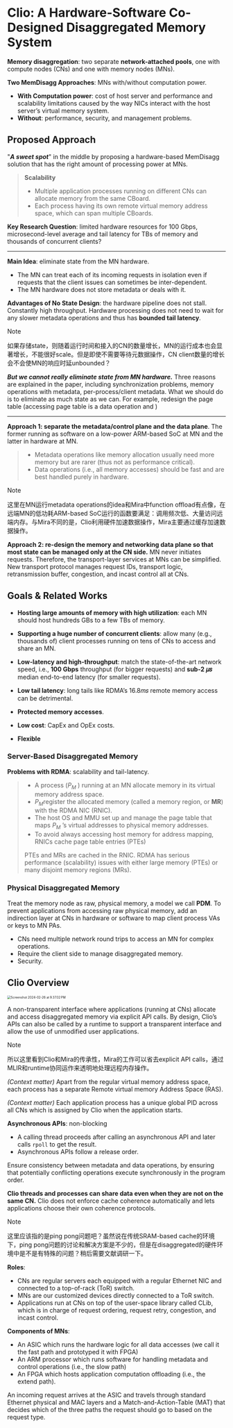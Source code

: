 # Clio: A Hardware-Software Co-Designed Disaggregated Memory System

**Memory disaggregation**: two separate **network-attached pools**, one with compute nodes (CNs) and one with memory nodes (MNs).

**Two MemDisagg Approaches**: MNs with/without computation power.

* **With Computation power**: cost of host server and performance and scalability limitations caused by the way NICs interact with the host server’s virtual memory system.
* **Without**: performance, security, and management problems.

## Proposed Approach

"***A sweet spot***" in the middle by proposing a hardware-based MemDisagg solution that has the right amount of processing power at MNs.

> **Scalability**
>
> * Multiple application processes running on different CNs can allocate memory from the same CBoard.
> * Each process having its own remote virtual memory address space, which can span multiple CBoards.

**Key Research Question**: limited hardware resources for 100 Gbps, microsecond-level average and tail latency for TBs of memory and thousands of concurrent clients?

---

**Main Idea**: eliminate state from the MN hardware.

* The MN can treat each of its incoming requests in isolation even if requests that the client issues can sometimes be inter-dependent.
* The MN hardware does not store metadata or deals with it.

**Advantages of No State Design**: the hardware pipeline does not stall. Constantly high throughput. Hardware processing does not need to wait for any slower metadata operations and thus has **bounded tail latency**. 

> [!note]
>
> 如果存储state，则随着运行时间和接入的CN的数量增长，MN的运行成本也会显著增长，不能很好scale。但是即使不需要等待元数据操作，CN client数量的增长会不会使MN的响应时延unbounded？

***But we cannot really eliminate state from MN hardware.*** Three reasons are explained in the paper, including synchronization problems, memory operations with metadata, per-process/client metadata. What we should do is to eliminate as much state as we can. For example, redesign the page table (accessing page table is a data operation and )

---

**Approach 1: separate the metadata/control plane and the data plane**. The former running as software on a low-power ARM-based SoC at MN and the latter in hardware at MN.

> * Metadata operations like memory allocation usually need more memory but are rarer (thus not as performance critical).
> * Data operations (i.e., all memory accesses) should be fast and are best handled purely in hardware.

> [!note]
>
> 这里在MN运行metadata operations的idea和Mira中function offload有点像，在远端MN的低功耗ARM-based SoC运行的函数要满足：调用频次低、大量访问远端内存。与Mira不同的是，Clio利用硬件加速数据操作，Mira主要通过缓存加速数据操作。

**Approach 2: re-design the memory and networking data plane so that most state can be managed only at the CN side.** MN never initiates requests. Therefore, the transport-layer services at MNs can be simplified. New transport protocol manages request IDs, transport logic, retransmission buffer, congestion, and incast control all at CNs.

## Goals & Related Works

* **Hosting large amounts of memory with high utilization**: each MN should host hundreds GBs to a few TBs of memory.
* **Supporting a huge number of concurrent clients**: allow many (e.g., thousands of) client processes running on tens of CNs to access and share an MN.
* **Low-latency and high-throughput**: match the state-of-the-art network speed, i.e., **100 Gbps** throughput (for bigger requests) and **sub-2 𝜇𝑠** median end-to-end latency (for smaller requests).

* **Low tail latency**: long tails like RDMA’s 16.8𝑚𝑠 remote memory access can be detrimental.
* **Protected memory accesses**.
* **Low cost**: CapEx and OpEx costs.
* **Flexible**

### Server-Based Disaggregated Memory

**Problems with RDMA**: scalability and tail-latency.

> * A process ($P_M$ ) running at an MN allocate memory in its virtual memory address space.
> * $P_M$​ register the allocated memory (called a memory region, or **MR**) with the RDMA NIC (RNIC).
> * The host OS and MMU set up and manage the page table that maps $P_M$ ’s virtual addresses to physical memory addresses.
> * To avoid always accessing host memory for address mapping, RNICs cache page table entries (PTEs)
>
> PTEs and MRs are cached in the RNIC. RDMA has serious performance (scalability) issues with either large memory (PTEs) or many disjoint memory regions (MRs).

### Physical Disaggregated Memory

Treat the memory node as raw, physical memory, a model we call **PDM**. To prevent applications from accessing raw physical memory, add an indirection layer at CNs in hardware or software to map client process VAs or keys to MN PAs.

* CNs need multiple network round trips to access an MN for complex operations.
* Require the client side to manage disaggregated memory.
* Security.

## Clio Overview

<img src="https://p.ipic.vip/6gx0fp.png" alt="Screenshot 2024-02-26 at 9.37.02 PM" style="zoom:50%;" />

A non-transparent interface where applications (running at CNs) allocate and access disaggregated memory via explicit API calls. By design, Clio’s APIs can also be called by a runtime to support a transparent interface and allow the use of unmodified user applications.

> [!Note]
>
> 所以这里看到Clio和Mira的传承性，Mira的工作可以省去explicit API calls，通过MLIR和runtime协同运作来透明地处理远程内存操作。

*(Context matter)* Apart from the regular virtual memory address space, each process has a separate Remote virtual memory Address Space (RAS).

*(Context matter)* Each application process has a unique global PID across all CNs which is assigned by Clio when the application starts.

**Asynchronous APIs**: non-blocking

* A calling thread proceeds after calling an asynchronous API and later calls `rpoll` to get the result.
* Asynchronous APIs follow a release order.

Ensure consistency between metadata and data operations, by ensuring that potentially conflicting operations execute synchronously in the program order.

**Clio threads and processes can share data even when they are not on the same CN.** Clio does not enforce cache coherence automatically and lets applications choose their own coherence protocols.

> [!Note]
>
> 这里应该指的是ping pong问题吧？虽然说在传统SRAM-based cache的环境下，ping pong问题的讨论和解决方案是不少的，但是在disaggregated的硬件环境中是不是有特殊的问题？稍后需要文献调研一下。

**Roles**:

* CNs are regular servers each equipped with a regular Ethernet NIC and connected to a top-of-rack (ToR) switch.
* MNs are our customized devices directly connected to a ToR switch.
* Applications run at CNs on top of the user-space library called CLib, which is in charge of request ordering, request retry, congestion, and incast control.

**Components of MNs**:

* An ASIC which runs the hardware logic for all data accesses (we call it the fast path and prototyped it with FPGA)
* An ARM processor which runs software for handling metadata and control operations (i.e., the slow path)
* An FPGA which hosts application computation offloading (i.e., the extend path).

An incoming request arrives at the ASIC and travels through standard Ethernet physical and MAC layers and a Match-and-Action-Table (MAT) that decides which of the three paths the request should go to based on the request type.

